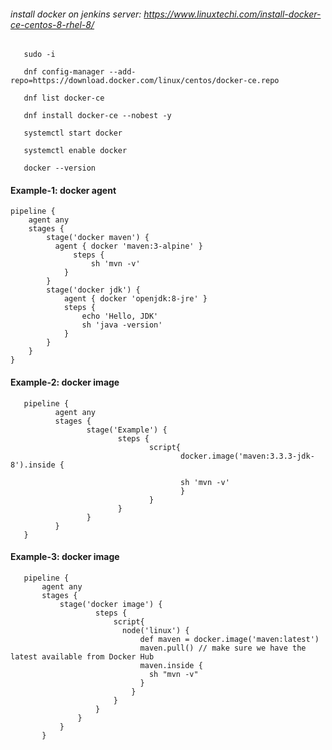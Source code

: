 ###### install docker on jenkins server: https://www.linuxtechi.com/install-docker-ce-centos-8-rhel-8/

       sudo -i
       
       dnf config-manager --add-repo=https://download.docker.com/linux/centos/docker-ce.repo
       
       dnf list docker-ce
       
       dnf install docker-ce --nobest -y
       
       systemctl start docker
       
       systemctl enable docker
       
       docker --version


#### Example-1: docker agent

    pipeline {
        agent any
        stages {
            stage('docker maven') {
              agent { docker 'maven:3-alpine' } 
                  steps {
                      sh 'mvn -v'
                }
            }
            stage('docker jdk') {
                agent { docker 'openjdk:8-jre' } 
                steps {
                    echo 'Hello, JDK'
                    sh 'java -version'
                }
            }
        }
    }
    
#### Example-2: docker image

       pipeline {
              agent any
              stages {
                     stage('Example') {
                            steps {
                                   script{
                                          docker.image('maven:3.3.3-jdk-8').inside {

                                          sh 'mvn -v'
                                          }
                                   }
                            }
                     }
              }
       }
       
#### Example-3: docker image


       pipeline {
           agent any
           stages {
               stage('docker image') {
                       steps {
                           script{
                             node('linux') {
                                 def maven = docker.image('maven:latest')
                                 maven.pull() // make sure we have the latest available from Docker Hub
                                 maven.inside {
                                   sh "mvn -v"
                                 }
                               }
                           }
                       }
                   }
               }
           }
           
           

